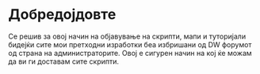 # Добредојдовте

Се решив за овој начин на објавување на скрипти, мапи и туторијали бидејќи сите мои претходни изработки беа избришани од DW форумот од страна на администраторите. Овој е сигурен начин на кој ќе можам да ви ги доставам сите скрипти.

